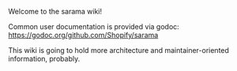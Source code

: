 Welcome to the sarama wiki!

Common user documentation is provided via godoc: https://godoc.org/github.com/Shopify/sarama

This wiki is going to hold more architecture and maintainer-oriented information, probably.